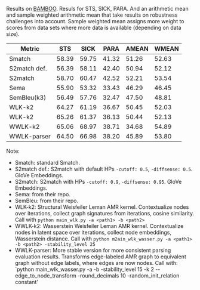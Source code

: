 Results on [BAMBOO](https://github.com/flipz357/bamboo-amr-benchmark). Resuls for STS, SICK, PARA. And an arithmetic mean and sample weighted arithmetic mean that take results on robustness challenges into account. Sample weighted mean assigns more weight to scores from data sets where more data is available (depending on data size).

| Metric      | STS   | SICK  | PARA  | AMEAN | WMEAN |
|-------------|-------|-------|-------|-------|-------| 
| Smatch      | 58.39 | 59.75 | 41.32 | 51.26 | 52.63 |
| S2match def.| 56.39 | 58.11 | 42.40 | 50.94 | 52.12 |
| S2match     | 58.70 | 60.47 | 42.52 | 52.21 | 53.54 |
| Sema        | 55.90 | 53.32 | 33.43 | 46.29 | 46.45 |
| SemBleu(k3) | 56.49 | 57.76 | 32.47 | 47.50 | 48.81 |
| WLK-k2      | 64.27 | 61.19 | 36.67 | 50.45 | 52.03 |
| WLK-k2      | 65.26 | 61.37 | 36.13 | 50.44 | 52.13 |
| WWLK-k2     | 65.06 | 68.97 | 38.71 | 34.68 | 54.89 |
| WWLK-parser | 64.50 | 66.98 | 38.20 | 45.89 | 53.80 |

Note:

- Smatch: standard Smatch.
- S2match def.: S2match with default HPs `-cutoff: 0.5`, `-diffsense: 0.5`. GloVe Embeddings.
- S2match: S2match with HPs `-cutoff: 0.9`, `-diffsense: 0.95`. GloVe Embeddings.
- Sema: from their repo.
- SemBleu: from their repo.
- WLK-k2: Structural Weisfeiler Leman AMR kernel. Contextualize nodes over iterations, collect graph signatures from iterations, cosine similarity. Call with `python main_wlk.py -a <path1> -b <path2>`
- WWLK-k2: Wasserstein Weisfeiler Leman AMR kernel. Contextualize nodes in latent space over iterations, collect node embeddings, Wasserstein distance. Call with `python m2ain_wlk_wasser.py -a <path1> -b <path2> -stability_level 25`
- WWLK-parser: More stable version for more consistent parsing evaluation results. Transforms edge-labeled AMR graph to equivalent graph without edge labels, where edges are now nodes. Call with: `python main_wlk_wasser.py -a <path1> -b <path2> -stability_level 15 -k 2 --edge_to_node_transform -round_decimals 10 -random_init_relation constant'

